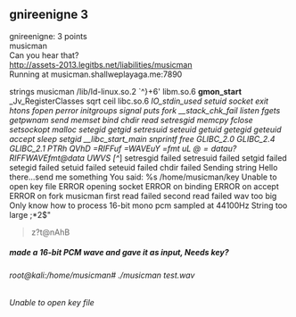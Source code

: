 ## gnireenigne 3  
gnireenigne: 3 points  
musicman  
Can you hear that?  
http://assets-2013.legitbs.net/liabilities/musicman  
Running at musicman.shallweplayaga.me:7890  

strings musicman 
/lib/ld-linux.so.2
`^}+6'
libm.so.6
__gmon_start__
_Jv_RegisterClasses
sqrt
ceil
libc.so.6
_IO_stdin_used
setuid
socket
exit
htons
fopen
perror
initgroups
signal
puts
fork
__stack_chk_fail
listen
fgets
getpwnam
send
memset
bind
chdir
read
setresgid
memcpy
fclose
setsockopt
malloc
setegid
getgid
setresuid
seteuid
getuid
getegid
geteuid
accept
sleep
setgid
__libc_start_main
snprintf
free
GLIBC_2.0
GLIBC_2.4
GLIBC_2.1
PTRh
QVhD
=RIFFuf
=WAVEuY
=fmt uL
@$=datau?
RIFF
WAVE
fmt 
@$data
UWVS
[^_]
setresgid failed
setresuid failed
setgid failed
setegid failed
setuid failed
seteuid failed
chdir failed
Sending string
Hello there...send me something
You said: %s
/home/musicman/key
Unable to open key file
ERROR opening socket
ERROR on binding
ERROR on accept
ERROR on fork
musicman
first read failed
second read failed
wav too big
Only know how to process 16-bit mono pcm sampled at 44100Hz
String too large
;*2$"
>z?t@nAhB


##### made a 16-bit PCM wave and gave it as input, Needs key?
###### root@kali:/home/musicman# ./musicman test.wav 
###### Unable to open key file
